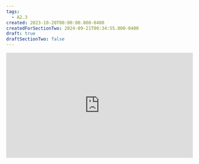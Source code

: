 ```yaml
---
tags:
  - A2.3
created: 2023-10-20T00:00:00.000-0400
createdForSectionTwo: 2024-09-21T00:34:55.000-0400
draft: true
draftSectionTwo: false
---
```


<div style="padding:56.25% 0 0 0;position:relative;">
	<iframe src="https://player.vimeo.com/video/1011626150?h=90a1018283&amp;badge=0&amp;autopause=0&amp;player_id=0&amp;app_id=58479&portrait=0&byline=0&title=0" frameborder="0" allow="autoplay; fullscreen; picture-in-picture; clipboard-write" style="position:absolute;top:0;left:0;width:100%;height:100%;" title="Opening the Teamspace">
	</iframe>
	</div>
<script src="https://player.vimeo.com/api/player.js"></script>